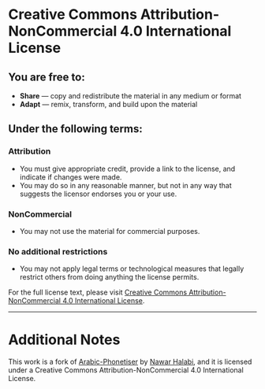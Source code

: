 # Creative Commons Attribution-NonCommercial 4.0 International License

## You are free to:

- **Share** — copy and redistribute the material in any medium or format
- **Adapt** — remix, transform, and build upon the material

## Under the following terms:

### Attribution

- You must give appropriate credit, provide a link to the license, and indicate if changes were made.
- You may do so in any reasonable manner, but not in any way that suggests the licensor endorses you or your use.

### NonCommercial

- You may not use the material for commercial purposes.

### No additional restrictions

- You may not apply legal terms or technological measures that legally restrict others from doing anything the license permits.

For the full license text, please visit [Creative Commons Attribution-NonCommercial 4.0 International License](https://creativecommons.org/licenses/by-nc/4.0/legalcode).

---

# Additional Notes

This work is a fork of [Arabic-Phonetiser](https://github.com/nawarhalabi/Arabic-Phonetiser) by [Nawar Halabi](https://github.com/nawarhalabi), and it is licensed under a Creative Commons Attribution-NonCommercial 4.0 International License.
